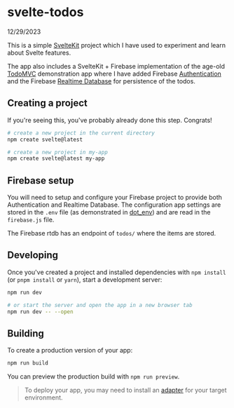 # svelte-todos
12/29/2023

This is a simple [SvelteKit](https://kit.svelte.dev/docs/introduction) project which I have used to experiment and
learn about Svelte features.

The app also includes a SvelteKit + Firebase implementation of the age-old [TodoMVC](http://todomvc.com) demonstration app where I have
added Firebase [Authentication](https://firebase.google.com/products/auth) and the Firebase [Realtime Database](https://firebase.google.com/products/realtime-database) for persistence of the todos.


## Creating a project

If you're seeing this, you've probably already done this step. Congrats!

```bash
# create a new project in the current directory
npm create svelte@latest

# create a new project in my-app
npm create svelte@latest my-app
```

## Firebase setup

You will need to setup and configure your Firebase project to provide both Authentication and Realtime Database.  The configuration app settings are stored
in the `.env` file (as demonstrated in [dot_env](dot_env)) and are read in the `firebase.js` file.

The Firebase rtdb has an endpoint of `todos/` where the items are stored.


## Developing

Once you've created a project and installed dependencies with `npm install` (or `pnpm install` or `yarn`), start a development server:

```bash
npm run dev

# or start the server and open the app in a new browser tab
npm run dev -- --open
```

## Building

To create a production version of your app:

```bash
npm run build
```

You can preview the production build with `npm run preview`.

> To deploy your app, you may need to install an [adapter](https://kit.svelte.dev/docs/adapters) for your target environment.
